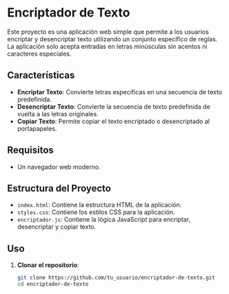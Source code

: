 # Encriptador de Texto

Este proyecto es una aplicación web simple que permite a los usuarios encriptar y desencriptar texto utilizando un conjunto específico de reglas. La aplicación solo acepta entradas en letras minúsculas sin acentos ni caracteres especiales.

## Características

- **Encriptar Texto**: Convierte letras específicas en una secuencia de texto predefinida.
- **Desencriptar Texto**: Convierte la secuencia de texto predefinida de vuelta a las letras originales.
- **Copiar Texto**: Permite copiar el texto encriptado o desencriptado al portapapeles.

## Requisitos

- Un navegador web moderno.

## Estructura del Proyecto

- `index.html`: Contiene la estructura HTML de la aplicación.
- `styles.css`: Contiene los estilos CSS para la aplicación.
- `encriptador.js`: Contiene la lógica JavaScript para encriptar, desencriptar y copiar texto.

## Uso

1. **Clonar el repositorio**:
   ```bash
   git clone https://github.com/tu_usuario/encriptador-de-texto.git
   cd encriptador-de-texto
